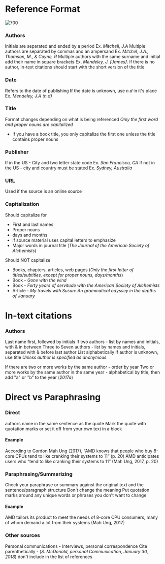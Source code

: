 # Reference Format
![700](Pasted%20image%2020240318090244.png)
### Authors
Initials are separated and ended by a period Ex. *Mitchell, J.A*
Multiple authors are separated by commas and an ampersand Ex. *Mitchel, J.A., Thomson, M., & Coyne, R*
Multiple authors with the same surname and initial add their name in square brackets Ex. *Mendeley, J. [James].*
If there is no author, in-text citations should start with the short version of the title
### Date
Refers to the date of publishing
If the date is unknown, use *n.d* in it's place Ex. *Mendeley, J.A (n.d)*
### Title
Format changes depending on what is being referenced
*Only the first word and proper nouns are capitalized*
- If you have a book title, you only capitalize the first one unless the title contains proper nouns
### Publisher
If in the US - City and two letter state code Ex. *San Francisco, CA*
If not in the US - city and country must be stated Ex. *Sydney, Australia*
### URL
Used if the source is an online source
### Capitalization
Should capitalize for
- First and last names
- Proper nouns
- days and months
- if source material uses capital letters to emphasize
- Major words in journal title (*The Journal of the American Society of Alchemists*)

Should NOT capitalize
- Books, chapters, articles, web pages (*Only the first letter of titles/subtitles, except for proper nouns, days/months*)
- Book - *Gone with the wind*
- Book - *Forty years of servitude with the American Society of Alchemists*
- Article - *My travels with Susan: An grammatical odyssey in the depths of January*
# In-text citations
### Authors
Last name first, followed by initials
If two authors - list by names and initials, with & in between
Three to Seven authors - list by names and initials, separated with & before last author
List alphabetically
If author is unknown, use title *Unless author is specified as anonymous*

If there are two or more works by the same author - order by year
Two or more works by the same author in the same year - alphabetical by title, then add "a" or "b" to the year (*2017a*)
# Direct vs Paraphrasing
### Direct
authors name in the same sentence as the quote
Mark the quote with quotation marks or set it off from your own text in a block
#### Example
According to Gordon Mah Ung (2017), “AMD knows that people who buy 8-core CPUs tend to like cranking their systems to 11” (p. 20)
AMD anticipates users who “tend to like cranking their systems to 11” (Mah Ung, 2017, p. 20)
### Paraphrasing/Summarizing
Check your paraphrase or summary against the original text and the sentence/paragraph structure
Don't change the meaning
Put quotation marks around any unique words or phrases you don't want to change
#### Example
AMD tailors its product to meet the needs of 8-core CPU consumers, many of whom demand a lot from their systems (Mah Ung, 2017)
### Other sources
Personal communications - Interviews, personal correspondence
Cite parenthetically - (*S. McDonald, personal Communication, January 30, 2018*)
don't include in the list of references